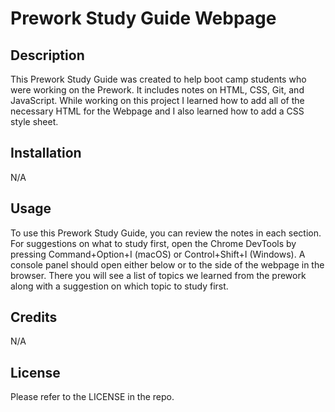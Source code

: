# Prework Study Guide Webpage

## Description

This Prework Study Guide was created to help boot camp students who were working on the Prework. It includes notes on HTML, CSS, Git, and JavaScript. While working on this project I learned how to add all of the necessary HTML for the Webpage and I also learned how to add a CSS style sheet.

## Installation

N/A

## Usage

To use this Prework Study Guide, you can review the notes in each section. For suggestions on what to study first, open the Chrome DevTools by pressing Command+Option+I (macOS) or Control+Shift+I (Windows). A console panel should open either below or to the side of the webpage in the browser. There you will see a list of topics we learned from the prework along with a suggestion on which topic to study first.

## Credits

N/A

## License

Please refer to the LICENSE in the repo.
